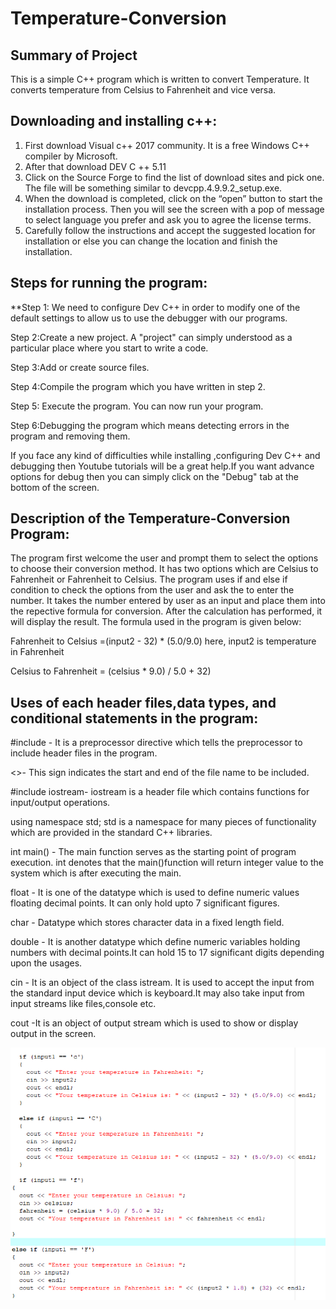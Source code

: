 # Temperature-Conversion

## Summary of Project
This is a simple C++ program which is written to convert Temperature. It converts temperature from Celsius to Fahrenheit and vice versa.

## Downloading and installing c++:
1.	First download Visual c++ 2017 community. It is a free Windows C++ compiler by Microsoft.
2.	After that download DEV C ++ 5.11
3.	Click on the Source Forge to find the list of download sites and pick one. The file will be something similar to devcpp.4.9.9.2_setup.exe.
4.	When the download is completed, click on the “open” button to start the installation process. Then you will see the screen with a pop of message to select language you prefer and ask you to agree the license terms. 
5.	Carefully follow the instructions and accept the suggested location for installation or else you can change the location and finish the installation.

## Steps for running the program:
**Step 1: We need to configure Dev C++ in order to modify one of the default settings to allow us to use the debugger with our programs.

Step 2:Create a new project. A "project" can simply understood as a particular place where you start to write a code.

Step 3:Add or create source files.

Step 4:Compile the program which you have written in step 2.

Step 5: Execute the program. You can now run your program. 

Step 6:Debugging the program which means detecting errors in the program and removing them.

If you face any kind of difficulties while installing ,configuring Dev C++ and debugging then Youtube tutorials will be a great help.If you want advance options for debug then you can simply click on the "Debug" tab at the bottom of the screen.

## Description of the Temperature-Conversion Program:
The program first welcome the user and prompt them to select the options to choose their conversion method. It has two options which are Celsius to Fahrenheit or Fahrenheit to Celsius. The program uses if and else if condition to check the options from the user and ask the to enter the number. It takes the number entered by user as an input and place them into the repective formula for conversion. After the calculation has performed, it will display the result. The formula used in the program is given below:

Fahrenheit to Celsius =(input2 - 32) * (5.0/9.0) here, input2 is temperature in Fahrenheit

Celsius to Fahrenheit = (celsius * 9.0) / 5.0 + 32)

## Uses of each header files,data types, and conditional statements in the program:
#include - It is a preprocessor directive which tells the preprocessor to include header files in the program.

<>- This sign indicates the start and end of the file name to be included.

#include iostream- iostream is a header file which contains functions for input/output operations.

using namespace std; std is a namespace for many pieces of functionality which are provided in the standard C++ libraries. 

int main() - The main function serves as the starting point of program execution. int denotes that the main()function will return integer value to the system which is after executing the main.

float - It is one of the datatype which is used to define numeric values floating decimal points. It can only hold upto 7 significant figures.

char - Datatype which stores character data in a fixed length field.

double - It is another datatype which define numeric variables holding numbers with decimal points.It can hold 15 to 17 significant digits depending upon the usages.

cin - It is an object of the class istream. It is used to accept the input from the standard input device which is keyboard.It may also take input from input streams like files,console etc.

cout -It is an object of output stream which is used to show or display output in the screen. 

![](https://github.com/Santoshi-Giri/Temperature-Conversion/blob/main/Capture1.PNG)













